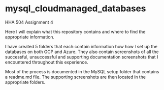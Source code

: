 # mysql_cloudmanaged_databases
HHA 504 Assignment 4

Here I will explain what this repository contains and where to find the appropriate information.

I have created 5 folders that each contain information how how I set up the databases on both GCP and Azure. They also contain screenshots of all the successful, unsuccessful and supporting documentation screenshots that I encountered throughout this experience.

Most of the process is documented in the MySQL setup folder that contains a readme.md file. The supporting screenshots are then located in the appropriate folders.
